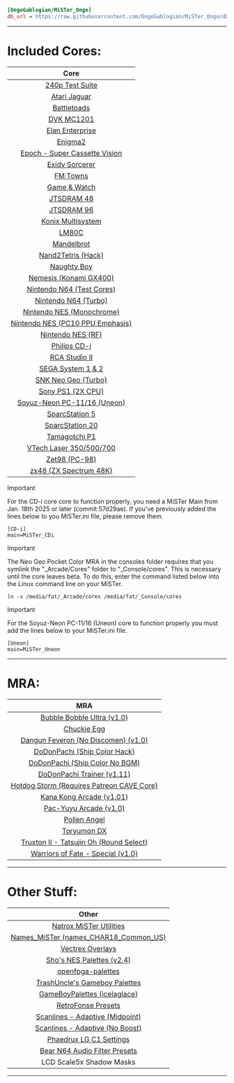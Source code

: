 ```ini
[OngoGablogian/MiSTer_Ongo]
db_url = https://raw.githubusercontent.com/OngoGablogian/MiSTer_Ongo/db/db.json.zip
```
----

# Included Cores:
| Core |
| :---: |
| [240p Test Suite](https://github.com/burabure/240p_MiSTer)                                                                      |
| [Atari Jaguar](https://github.com/greyrogue/Jaguar_MiSTer)                                                                      |
| [Battletoads](https://github.com/srg320/Arcade-Battletoads_MiSTer)                                                              |
| [DVK MC1201](https://github.com/xolod79/MC1201)                                                                                 |
| [Elan Enterprise](https://github.com/Kyp069/ep)                                                                                 |
| [Enigma2](https://github.com/nic24-rgb/Enigma2)                                                                                 |
| [Epoch - Super Cassette Vision](https://gitlab.com/ReverendGumby/SuperCassetteVision_MiSTer)                                    |
| [Exidy Sorcerer](https://github.com/JasonA-dev/Sorcerer_MiSTer)                                                                 |
| [FM Towns](http://fpga8801.seesaa.net)                                                                                          |
| [Game & Watch](https://github.com/agg23/fpga-gameandwatch)                                                                      |
| [JTSDRAM 48](https://github.com/jotego/jtbin/blob/master/deprecated/jtsdram48_20210108.rbf)                                     |
| [JTSDRAM 96](https://github.com/jotego/jtbin/blob/master/deprecated/jtsdram96_20210108.rbf)                                     |
| [Konix Multisystem](https://github.com/SavourySnaX/MiSTer_KonixMultisystem)                                                     |
| [LM80C](https://github.com/JasonA-dev/LM80C_MiSTer)                                                                             |
| [Mandelbrot](https://github.com/jacquesdriessen/MiSTer-mandelbrot)                                                              |
| [Nand2Tetris (Hack)](https://github.com/sajattack/Hack_MiSTer)                                                                  |
| [Naughty Boy](https://github.com/darfpga/Arcade-NaughtyBoy_MiSTer)                                                              |
| [Nemesis (Konami GX400)](https://github.com/GX400-Friends/gx400-bin)                                                            |
| [Nintendo N64 (Test Cores)](https://github.com/MiSTer-devel/N64_MiSTer)                                                         |
| [Nintendo N64 (Turbo)](https://github.com/MiSTer-devel/N64_MiSTer/tree/main/releases_turbo)                                     |
| [Nintendo NES (Monochrome)](https://x.com/iequalshane/status/1702385984053109018?s=20)                                          |
| [Nintendo NES (PC10 PPU Emphasis)](https://x.com/iequalshane/status/1714695850910175269?s=20)                                   |
| [Nintendo NES (RF)](https://x.com/iequalshane/status/1619921884682002433?s=20)                                                  |
| [Philips CD-i](https://github.com/Slamy/CDi_MiSTer)                                                                             |
| [RCA Studio II](https://github.com/JasonA-dev/RCAStudioII_Mister)                                                               |
| [SEGA System 1 & 2](https://github.com/blackwine/Arcade-SEGASYS1_MiSTer)                                                        |
| [SNK Neo Geo (Turbo)](https://discord.com/channels/647909397477195803/1075091985007902812/1125865411733377145)                  |
| [Sony PS1 (2X CPU)](https://github.com/RobertPeip/PSX_MiSTer/tree/main/releases)                                                |
| [Soyuz-Neon PC-11/16 (Uneon)](https://github.com/xolod79/UNEON)                                                                 |
| [SparcStation 5](https://github.com/Grabulosaure/ss)                                                                            |
| [SparcStation 20](https://github.com/Grabulosaure/ss)                                                                           |
| [Tamagotchi P1](https://github.com/agg23/fpga-tamagotchi)                                                                       |
| [VTech Laser 350/500/700](https://github.com/JasonA-dev/Laser500_MiSTer)                                                        |
| [Zet98 (PC-98)](http://fpga8801.seesaa.net/)                                                                                    |
| [zx48 (ZX Spectrum 48K)](https://github.com/Kyp069/zx48-MiSTer)                                                                 |


> [!IMPORTANT]  
> For the CD-i core core to function properly, you need a MiSTer Main from Jan. 18th 2025 or later (commit 57d29ae). If you've previously added the lines below to you MiSTer.ini file, please remove them.

```
[CD-i]
main=MiSTer_CDi
```


> [!IMPORTANT]  
> The Neo Geo Pocket Color MRA in the consoles folder requires that you symlink the "_Arcade/Cores" folder to "_Console/cores". This is necessary until the core leaves beta. To do this, enter the command listed below into the Linux command line on your MiSTer. 

```
ln -s /media/fat/_Arcade/cores /media/fat/_Console/cores
```


> [!IMPORTANT]  
> For the Soyuz-Neon PC-11/16 (Uneon) core to function properly you must add the lines below to your MiSTer.ini file.

```
[Uneon]
main=MiSTer_Uneon
```


----

# MRA:
| MRA |
| :---: |
| [Bubble Bobble Ultra (v1.0)](https://www.romhacking.net/hacks/754)              |
| [Chuckie Egg](https://arlagames.itch.io/chuckie-egg-arcade)                     |
| [Dangun Feveron (No Discomen) (v1.0)](https://www.romhacking.net/hacks/7544)    |
| [DoDonPachi (Ship Color Hack)](https://epozzobon.it/re/ddonpach/patcher)        |
| [DoDonPachi (Ship Color No BGM)](https://epozzobon.it/re/ddonpach/patcher)      |
| [DoDonPachi Trainer (v1.11)](https://github.com/alamone/ddonpachj-trainer)      |
| [Hotdog Storm (Requires Patreon CAVE Core)](https://www.patreon.com/nullobject) |
| [Kana Kong Arcade (v1.01)](https://www.romhacking.net/hacks/6689)               |
| [Pac-Yuyu Arcade (v1.0)](https://www.romhacking.net/hacks/6695)                 |
| [Pollen Angel](https://arlagames.itch.io/pollen-angel-pacman-hardware)          |
| [Toryumon DX](https://www.romhacking.net/hacks/8319/)                           |
| [Truxton II - Tatsujin Oh (Round Select)](http://alamone.net/)                  |
| [Warriors of Fate - Special (v1.0)](https://www.romhacking.net/hacks/7550)      |

----

# Other Stuff:
| Other |
| :---: |
| [Natrox MiSTer Utilities](https://github.com/Natrox/MiSTer_Utils_Natrox)                                                  |
| [Names_MiSTer (names_CHAR18_Common_US)](https://github.com/ThreepwoodLeBrush/Names_MiSTer)                                |
| [Vectrex Overlays](https://github.com/MiSTer-devel/Vectrex_MiSTer/tree/master/overlays)                                   |
| [Sho's NES Palettes (v2.4)](https://archive.org/details/nes-palettes-v-2.4)                                               |
| [openfpga-palettes](https://github.com/davewongillies/openfpga-palettes)                                                  |
| [TrashUncle's Gameboy Palettes](https://github.com/trashuncle/Gameboy_Palettes)                                           |
| [GameBoyPalettes (icelaglace)](https://github.com/icelaglace/GameBoyPalettes)                                             |
| [RetroFonse Presets](https://twitter.com/retrofonse/status/1602172002017517571?s=20)                                      |
| [Scanlines - Adaptive (Midpoint)](https://discord.com/channels/647909397477195803/811089485495402497/1074842158722465883) |
| [Scanlines - Adaptive (No Boost)](https://discord.com/channels/647909397477195803/811089485495402497/962786206029058179)  |
| [Phaedrux LG C1 Settings](https://discord.com/channels/647909397477195803/647909398072655907/1082827830913671169)         |
| [Bear N64 Audio Filter Presets](https://discord.com/channels/647909397477195803/1096015979055697940/1271142144135925771)  |
| LCD Scale5x Shadow Masks                                                                                                  |

----
